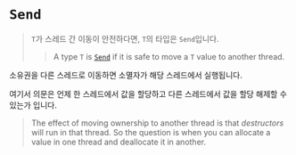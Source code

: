 # `Send`

> `T`가 스레드 간 이동이 안전하다면, `T`의 타입은 `Send`입니다.
> > A type `T` is [`Send`][1] if it is safe to move a `T` value to another thread.

소유권을 다른 스레드로 이동하면 소멸자가 해당 스레드에서 실행됩니다. 

여기서 의문은 언제 한 스레드에서 값을 할당하고 다른 스레드에서 값을 할당 해제할 수 있는가 입니다. 
> The effect of moving ownership to another thread is that _destructors_ will run
> in that thread. So the question is when you can allocate a value in one thread
> and deallocate it in another.

[1]: https://doc.rust-lang.org/std/marker/trait.Send.html
